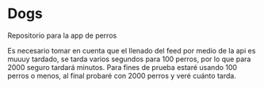 # Dogs
Repositorio para la app de perros

Es necesario tomar en cuenta que el llenado del feed por medio de la api es muuuy tardado, se tarda varios segundos para 100 perros, por lo que para 2000 seguro tardará minutos.
Para fines de prueba estaré usando 100 perros o menos, al final probaré con 2000 perros y veré cuánto tarda.
